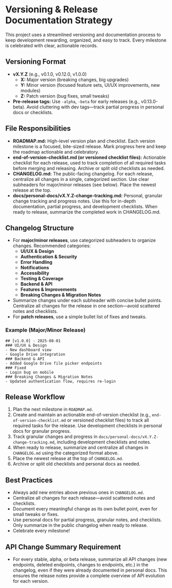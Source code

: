 # Versioning & Release Documentation Strategy

This project uses a streamlined versioning and documentation process to keep development rewarding, organized, and easy to track. Every milestone is celebrated with clear, actionable records.

## Versioning Format

- **vX.Y.Z** (e.g., v0.1.0, v0.12.0, v1.0.0)
  - **X:** Major version (breaking changes, big upgrades)
  - **Y:** Minor version (focused feature sets, UI/UX improvements, new modules)
  - **Z:** Patch version (bug fixes, small tweaks)
- **Pre-release tags:** Use `-alpha`, `-beta` for early releases (e.g., v0.13.0-beta). Avoid cluttering with dev tags—track partial progress in personal docs or checklists.

## File Responsibilities

- **ROADMAP.md:** High-level version plan and checklist. Each version milestone is a focused, bite-sized release. Mark progress here and keep the roadmap actionable and celebratory.
- **end-of-version-checklist.md (or versioned checklist files):** Actionable checklist for each release, used to track completion of all required tasks before merging and releasing. Archive or split old checklists as needed.
- **CHANGELOG.md:** The public-facing changelog. For each release, centralize all changes in a single, categorized section. Use clear subheaders for major/minor releases (see below). Place the newest release at the top.
- **docs/personal-docs/vX.Y.Z-change-tracking.md:** Personal, granular change tracking and progress notes. Use this for in-depth documentation, partial progress, and development checklists. When ready to release, summarize the completed work in CHANGELOG.md.

## Changelog Structure

- For **major/minor releases**, use categorized subheaders to organize changes. Recommended categories:
  - **UI/UX & Design**
  - **Authentication & Security**
  - **Error Handling**
  - **Notifications**
  - **Accessibility**
  - **Testing & Coverage**
  - **Backend & API**
  - **Features & Improvements**
  - **Breaking Changes & Migration Notes**
- Summarize changes under each subheader with concise bullet points. Centralize all changes for the release in one section—avoid scattered notes and checklists.
- For **patch releases**, use a simple bullet list of fixes and tweaks.

### Example (Major/Minor Release)

```
## [v1.0.0] - 2025-08-01
### UI/UX & Design
- New dashboard view
- Google Drive integration
### Backend & API
- Added Google Drive file picker endpoints
### Fixed
- Login bug on mobile
### Breaking Changes & Migration Notes
- Updated authentication flow, requires re-login
```

## Release Workflow

1. Plan the next milestone in `ROADMAP.md`.
2. Create and maintain an actionable end-of-version checklist (e.g., `end-of-version-checklist.md` or versioned checklist files) to track all required tasks for the release. Use development checklists in personal docs for granular progress.
3. Track granular changes and progress in `docs/personal-docs/vX.Y.Z-change-tracking.md`, including development checklists and notes.
4. When ready to release, summarize and centralize all changes in `CHANGELOG.md` using the categorized format above.
5. Place the newest release at the top of `CHANGELOG.md`.
6. Archive or split old checklists and personal docs as needed.

## Best Practices

- Always add new entries above previous ones in `CHANGELOG.md`.
- Centralize all changes for each release—avoid scattered notes and checklists.
- Document every meaningful change as its own bullet point, even for small tweaks or fixes.
- Use personal docs for partial progress, granular notes, and checklists. Only summarize in the public changelog when ready to release.
- Celebrate every milestone!

## API Change Summary Requirement

- For every stable, alpha, or beta release, summarize all API changes (new endpoints, deleted endpoints, changes to endpoints, etc.) in the changelog, even if they were already documented in personal docs. This ensures the release notes provide a complete overview of API evolution for each version.
